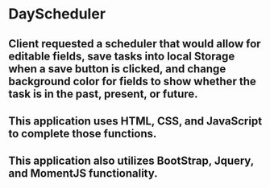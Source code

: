 # DayScheduler
## Client requested a scheduler that would allow for editable fields, save tasks into local Storage when a save button is clicked, and change background color for fields to show whether the task is in the past, present, or future.
## This application uses HTML, CSS, and JavaScript to complete those functions.
## This application also utilizes BootStrap, Jquery, and MomentJS functionality.
